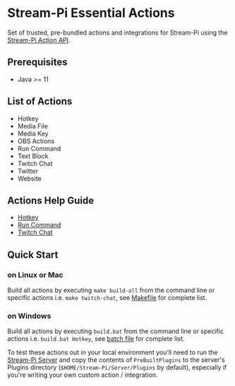 # Stream-Pi Essential Actions

Set of trusted, pre-bundled actions and integrations for Stream-Pi using the [Stream-Pi Action API](https://github.com/stream-pi/actionapi).

## Prerequisites

- Java >= 11

## List of Actions

- Hotkey
- Media File
- Media Key
- OBS Actions
- Run Command
- Text Block
- Twitch Chat
- Twitter
- Website

## Actions Help Guide

- [Hotkey](hotkeyaction/README.md)
- [Run Command](runcommandaction/README.md)
- [Twitch Chat](twitch/README.md)

## Quick Start

### on Linux or Mac

Build all actions by executing `make build-all` from the command line or specific actions i.e. `make twitch-chat`, see [Makefile](Makefile) for complete list.

### on Windows

Build all actions by executing `build.bat` from the command line or specific actions i.e. `build.bat Hotkey`, see [batch file](build.bat) for complete list.

To test these actions out in your local environment you'll need to run the [Stream-Pi Server](https://github.com/stream-pi/server) and copy the contents of `PreBuiltPlugins` to the server's
Plugins directory (`$HOME/Stream-Pi/Server/Plugins` by default), especially if you're writing your own custom action / integration.
